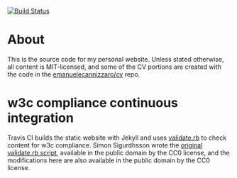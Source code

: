 [![Build Status](https://travis-ci.org/emanuelecannizzaro/emanuelecannizzaro.github.io.svg?branch=master)](https://travis-ci.org/emanuelecannizzaro/emanuelecannizzaro.github.io)

# About
This is the source code for my personal website.
Unless stated otherwise, all content is MIT-licensed,
and some of the CV portions are created with the code
in the [emanuelecannizzaro/cv](https://github.com/emanuelecannizzaro/cv) repo.

# w3c compliance continuous integration
Travis CI builds the static website with Jekyll and uses
[validate.rb](validate.rb) to check content for w3c compliance.
Simon Sigurdhsson wrote the
[original validate.rb script](https://github.com/urdh/blog/blob/gh-pages/validate.rb),
available in the public domain by the CC0 license,
and the modifications here are also available in the public domain
by the CC0 license.
